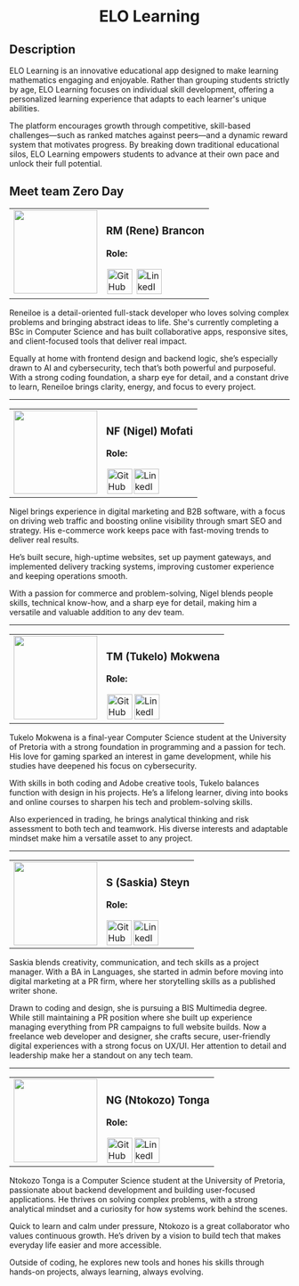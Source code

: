 <div align="center">
    <h1>ELO Learning</h1>
</div>

## Description
ELO Learning is an innovative educational app designed to make learning mathematics engaging and enjoyable. Rather than grouping students strictly by age, ELO Learning focuses on individual skill development, offering a personalized learning experience that adapts to each learner's unique abilities.

The platform encourages growth through competitive, skill-based challenges—such as ranked matches against peers—and a dynamic reward system that motivates progress. By breaking down traditional educational silos, ELO Learning empowers students to advance at their own pace and unlock their full potential.

## Meet team Zero Day

<div>
    <div>
        <div>
            <table style="width: 100%; border-collapse: collapse;">
                <tr>
                    <td style="width: 120px; vertical-align: top; text-align: center;">
                        <img src="https://drive.usercontent.google.com/download?id=14trGyA_GNdHA36T-yoSg_Ianw4H0e9l_" width="150">
                    </td>
                    <td style="vertical-align: top;">
                        <div class="info">
                            <h3>RM (Rene) Brancon</h3>
                            <p><strong>Role:</strong></p>
                            <div>
                                <a href="https://github.com/ReneiloeMBrancon" target="_blank"><img width="45" style="margin: 1%;" src="https://skillicons.dev/icons?i=github" alt="GitHub"></a>
                                <a href="https://www.linkedin.com/in/reneiloe-brancon-a68316257" target="_blank"><img width="45" style="margin: 1%;" src="https://skillicons.dev/icons?i=linkedin" alt="LinkedIn"></a>
                            </div>
                        </div>
                    </td>
                </tr>
            </table>
        </div>
        <p>
            Reneiloe is a detail-oriented full-stack developer who loves solving complex problems and bringing abstract ideas to life. She's currently completing a BSc in Computer Science and has built collaborative apps, responsive sites, and client-focused tools that deliver real impact.
        </p>
        <p>
            Equally at home with frontend design and backend logic, she’s especially drawn to AI and cybersecurity, tech that’s both powerful and purposeful. With a strong coding foundation, a sharp eye for detail, and a constant drive to learn, Reneiloe brings clarity, energy, and focus to every project.
        </p>
    </div>
    <hr />
    <div>
        <div>
            <table style="width: 100%; border-collapse: collapse;">
                <tr>
                    <td style="width: 120px; vertical-align: top; text-align: center;">
                        <img src="https://drive.usercontent.google.com/download?id=1CePa51kdvYnBW7AZQxLU8yizqgTkFYu-" width="150">
                    </td>
                    <td style="vertical-align: top;">
                        <div class="info">
                            <h3>NF (Nigel) Mofati</h3>
                            <p><strong>Role:</strong></p>
                            <div>
                                <a href="https://github.com/brogrammer012" target="_blank"><img width="45" style="margin: 1%;" src="https://skillicons.dev/icons?i=github" alt="GitHub"></a><a href="https://www.linkedin.com/in/nigel-mofati/" target="_blank"><img width="45" style="margin: 1%;" src="https://skillicons.dev/icons?i=linkedin" alt="LinkedIn"></a> 
                            </div>
                        </div>
                    </td>
                </tr>
            </table>
        </div>
        <p>
            Nigel brings experience in digital marketing and B2B software, with a focus on driving web traffic and boosting online visibility through smart SEO and strategy. His e-commerce work keeps pace with fast-moving trends to deliver real results.
        </p>
        <p>
            He’s built secure, high-uptime websites, set up payment gateways, and implemented delivery tracking systems, improving customer experience and keeping operations smooth.
        </p>
        <p>
            With a passion for commerce and problem-solving, Nigel blends people skills, technical know-how, and a sharp eye for detail, making him a versatile and valuable addition to any dev team.
        </p>
    </div>
    <hr />
    <div>
        <div>
            <table style="width: 100%; border-collapse: collapse;">
                <tr>
                    <td style="width: 120px; vertical-align: top; text-align: center;">
                        <img src="https://drive.usercontent.google.com/download?id=1U6gmGbgkZKEXS-4erkPCsHQqmvqxoAQm" width="150">
                    </td>
                    <td style="vertical-align: top;">
                        <div class="info">
                            <h3>TM (Tukelo) Mokwena</h3>
                            <p><strong>Role:</strong></p>
                            <div>
                                <a href="https://github.com/Crispykitty" target="_blank"><img width="45" style="margin: 1%;" src="https://skillicons.dev/icons?i=github" alt="GitHub"></a><a href="http://www.linkedin.com/in/tukelo-mafotha-mokwena-b576ba351" target="_blank"><img width="45" style="margin: 1%;" src="https://skillicons.dev/icons?i=linkedin" alt="LinkedIn"></a> 
                            </div>
                        </div>
                    </td>
                </tr>
            </table>
        </div>
        <p>
            Tukelo Mokwena is a final-year Computer Science student at the University of Pretoria with a strong foundation in programming and a passion for tech. His love for gaming sparked an interest in game development, while his studies have deepened his focus on cybersecurity.
        </p>
        <p>
            With skills in both coding and Adobe creative tools, Tukelo balances function with design in his projects. He’s a lifelong learner, diving into books and online courses to sharpen his tech and problem-solving skills.
        </p>
        <p>
            Also experienced in trading, he brings analytical thinking and risk assessment to both tech and teamwork. His diverse interests and adaptable mindset make him a versatile asset to any project.
        </p>
    </div>
    <hr />
    <div>
        <div>
            <table style="width: 100%; border-collapse: collapse;">
                    <tr>
                        <td style="width: 120px; vertical-align: top; text-align: center;">
                            <img src="https://drive.usercontent.google.com/download?id=1gVaSDowIS0rH0ev11NmCJ9aXlaZ4e492" width="150">
                        </td>
                        <td style="vertical-align: top;">
                            <div class="info">
                                <h3>S (Saskia) Steyn</h3>
                                <p><strong>Role:</strong></p>
                                <div>
                                    <a href="https://github.com/SaskiaSteyn" target="_blank"><img width="45" style="margin: 1%;" src="https://skillicons.dev/icons?i=github" alt="GitHub"></a><a href="https://www.linkedin.com/in/saskia-steyn-056a39213/" target="_blank"><img width="45" style="margin: 1%;" src="https://skillicons.dev/icons?i=linkedin" alt="LinkedIn"></a> 
                                </div>
                            </div>
                        </td>
                    </tr>
            </table>
        </div>
            <p>
                Saskia blends creativity, communication, and tech skills as a project manager. With a BA in Languages, she started in admin before moving into digital marketing at a PR firm, where her storytelling skills as a published writer shone.
            </p>
            <p>
                Drawn to coding and design, she is pursuing a BIS Multimedia degree. While still maintaining a PR position where she built up experience managing everything from PR campaigns to full website builds. Now a freelance web developer and designer, she crafts secure, user-friendly digital experiences with a strong focus on UX/UI. Her attention to detail and leadership make her a standout on any tech team.
            </p>
    </div>
    <hr />
    <div>
        <div>
            <table style="width: 100%; border-collapse: collapse;">
                    <tr>
                        <td style="width: 120px; vertical-align: top; text-align: center;">
                            <img src="https://drive.usercontent.google.com/download?id=11fdU2RYdRiOZO7lqRh8sUOC7OuFKHX3z" width="150">
                        </td>
                        <td style="vertical-align: top;">
                            <div class="info">
                                <h3>NG (Ntokozo) Tonga</h3>
                                <p><strong>Role:</strong></p>
                                <div>
                                    <a href="https://github.com/Ntokozo254" target="_blank"><img width="45" style="margin: 1%;" src="https://skillicons.dev/icons?i=github" alt="GitHub"></a><a href="https://www.linkedin.com/in/ntokozo-tonga-5978b4271/" target="_blank"><img width="45" style="margin: 1%;" src="https://skillicons.dev/icons?i=linkedin" alt="LinkedIn"></a> 
                                </div>
                            </div>
                        </td>
                    </tr>
            </table>
        </div>
        <p>
            Ntokozo Tonga is a Computer Science student at the University of Pretoria, passionate about backend development and building user-focused applications. He thrives on solving complex problems, with a strong analytical mindset and a curiosity for how systems work behind the scenes.
        </p>
        <p>
            Quick to learn and calm under pressure, Ntokozo is a great collaborator who values continuous growth. He’s driven by a vision to build tech that makes everyday life easier and more accessible.
        </p>
        <p>
            Outside of coding, he explores new tools and hones his skills through hands-on projects, always learning, always evolving.
        </p>
    </div>
</div>
